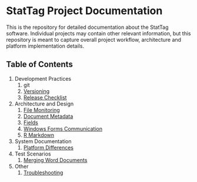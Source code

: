 # StatTag Project Documentation

This is the repository for detailed documentation about the StatTag software.  Individual projects may contain other relevant information, but this repository is meant to capture overall project workflow, architecture and platform implementation details.

## Table of Contents
1. Development Practices
    1. git
    2. [Versioning](Versioning.md)
    3. [Release Checklist](Releases.md)
2. Architecture and Design
    1. [File Monitoring](FileMonitoring.md)
    2. [Document Metadata](DocumentMetadata.md)
    3. [Fields](Fields.md)
    3. [Windows Forms Communication](WindowsForms.md)
    4. [R Markdown](RMarkdown.md)
3. System Documentation
    1. [Platform Differences](PlatformDifferences.md)
4. Test Scenarios
	1. [Merging Word Documents](Test-MergeDocuments.md)
5. Other
    1. [Troubleshooting](Troubleshooting.md)